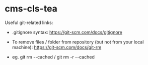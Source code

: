 # cms-cls-tea

Useful git-related links:

* .gitignore syntax: https://git-scm.com/docs/gitignore
  
* To remove files / folder from repository (but not from your local machine): https://git-scm.com/docs/git-rm
 * eg. git rm --cached <file> / git rm -r --cached <folder>
